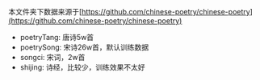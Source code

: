 ﻿本文件夹下数据来源于[https://github.com/chinese-poetry/chinese-poetry](https://github.com/chinese-poetry/chinese-poetry)

- poetryTang: 唐诗5w首
- poetrySong: 宋诗26w首，默认训练数据
- songci: 宋词，2w首
- shijing: 诗经，比较少，训练效果不太好